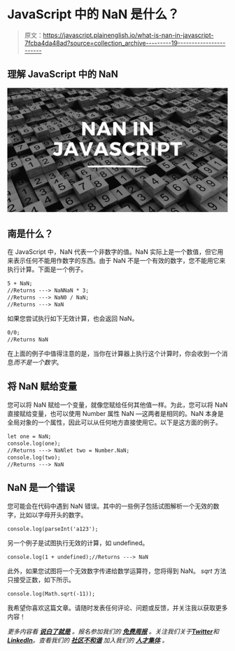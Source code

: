 # JavaScript 中的 NaN 是什么？

> 原文：<https://javascript.plainenglish.io/what-is-nan-in-javascript-7fcba4da48ad?source=collection_archive---------19----------------------->

## 理解 JavaScript 中的 NaN

![](img/0f710a98513d1738e29aa1ce153244dc.png)

## 南是什么？

在 JavaScript 中，NaN 代表一个非数字的值。NaN 实际上是一个数值，但它用来表示任何不能用作数字的东西。由于 NaN 不是一个有效的数字，您不能用它来执行计算。下面是一个例子。

```
5 + NaN;
//Returns ---> NaNNaN * 3;
//Returns ---> NaN0 / NaN;
//Returns ---> NaN
```

如果您尝试执行如下无效计算，也会返回 NaN。

```
0/0;
//Returns NaN
```

在上面的例子中值得注意的是，当你在计算器上执行这个计算时，你会收到一个消息*而不是一个数字*。

## 将 NaN 赋给变量

您可以将 NaN 赋给一个变量，就像您赋给任何其他值一样。为此，您可以将 NaN 直接赋给变量，也可以使用 Number 属性 NaN —这两者是相同的。NaN 本身是全局对象的一个属性，因此可以从任何地方直接使用它。以下是这方面的例子。

```
let one = NaN;
console.log(one);
//Returns ---> NaNlet two = Number.NaN;
console.log(two);
//Returns ---> NaN
```

## NaN 是一个错误

您可能会在代码中遇到 NaN 错误。其中的一些例子包括试图解析一个无效的数字，比如以字母开头的数字。

```
console.log(parseInt('a123'); 
```

另一个例子是试图执行无效的计算，如 undefined。

```
console.log(1 + undefined);//Returns ---> NaN
```

此外，如果您试图将一个无效数字传递给数学运算符，您将得到 NaN。 *sqrt* 方法只接受正数，如下所示。

```
console.log(Math.sqrt(-11));
```

我希望你喜欢这篇文章。请随时发表任何评论、问题或反馈，并关注我以获取更多内容！

*更多内容看* [***说白了就是***](https://plainenglish.io/) *。报名参加我们的* [***免费周报***](http://newsletter.plainenglish.io/) *。关注我们关于*[***Twitter***](https://twitter.com/inPlainEngHQ)*和*[***LinkedIn***](https://www.linkedin.com/company/inplainenglish/)*。查看我们的* [***社区不和谐***](https://discord.gg/GtDtUAvyhW) *加入我们的* [***人才集体***](https://inplainenglish.pallet.com/talent/welcome) *。*